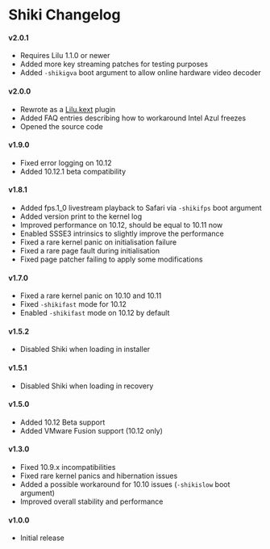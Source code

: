 Shiki Changelog
==================
#### v2.0.1
- Requires Lilu 1.1.0 or newer
- Added more key streaming patches for testing purposes
- Added `-shikigva` boot argument to allow online hardware video decoder

#### v2.0.0
- Rewrote as a [Lilu.kext](https://github.com/vit9696/Lilu) plugin
- Added FAQ entries describing how to workaround Intel Azul freezes
- Opened the source code

#### v1.9.0
- Fixed error logging on 10.12
- Added 10.12.1 beta compatibility

#### v1.8.1
- Added fps.1_0 livestream playback to Safari via `-shikifps` boot argument
- Added version print to the kernel log
- Improved performance on 10.12, should be equal to 10.11 now
- Enabled SSSE3 intrinsics to slightly improve the performance
- Fixed a rare kernel panic on initialisation failure
- Fixed a rare page fault during initialisation
- Fixed page patcher failing to apply some modifications

#### v1.7.0
- Fixed a rare kernel panic on 10.10 and 10.11
- Fixed `-shikifast` mode for 10.12
- Enabled `-shikifast` mode on 10.12 by default

#### v1.5.2
- Disabled Shiki when loading in installer

#### v1.5.1
- Disabled Shiki when loading in recovery

#### v1.5.0
- Added 10.12 Beta support
- Added VMware Fusion support (10.12 only)

#### v1.3.0
- Fixed 10.9.x incompatibilities
- Fixed rare kernel panics and hibernation issues
- Added a possible workaround for 10.10 issues (`-shikislow` boot argument)
- Improved overall stability and performance

#### v1.0.0
- Initial release
